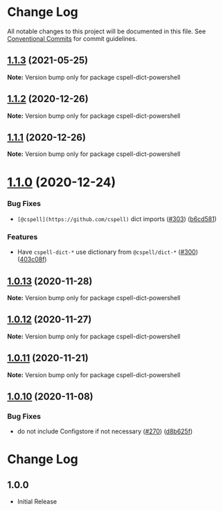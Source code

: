 # Change Log

All notable changes to this project will be documented in this file.
See [Conventional Commits](https://conventionalcommits.org) for commit guidelines.

## [1.1.3](https://github.com/streetsidesoftware/cspell-dicts/compare/cspell-dict-powershell@1.1.2...cspell-dict-powershell@1.1.3) (2021-05-25)

**Note:** Version bump only for package cspell-dict-powershell





## [1.1.2](https://github.com/streetsidesoftware/cspell-dicts/compare/cspell-dict-powershell@1.1.1...cspell-dict-powershell@1.1.2) (2020-12-26)

**Note:** Version bump only for package cspell-dict-powershell





## [1.1.1](https://github.com/streetsidesoftware/cspell-dicts/compare/cspell-dict-powershell@1.1.0...cspell-dict-powershell@1.1.1) (2020-12-26)

**Note:** Version bump only for package cspell-dict-powershell





# [1.1.0](https://github.com/streetsidesoftware/cspell-dicts/compare/cspell-dict-powershell@1.0.13...cspell-dict-powershell@1.1.0) (2020-12-24)


### Bug Fixes

* `[@cspell](https://github.com/cspell)` dict imports ([#303](https://github.com/streetsidesoftware/cspell-dicts/issues/303)) ([b6cd581](https://github.com/streetsidesoftware/cspell-dicts/commit/b6cd58114caa8752fba69522e6b740a4be74dd6e))


### Features

* Have `cspell-dict-*` use dictionary from `@cspell/dict-*` ([#300](https://github.com/streetsidesoftware/cspell-dicts/issues/300)) ([403c08f](https://github.com/streetsidesoftware/cspell-dicts/commit/403c08fbd1d11a083f586e591b87ef9a47f71944))





## [1.0.13](https://github.com/streetsidesoftware/cspell-dicts/compare/cspell-dict-powershell@1.0.12...cspell-dict-powershell@1.0.13) (2020-11-28)

**Note:** Version bump only for package cspell-dict-powershell





## [1.0.12](https://github.com/streetsidesoftware/cspell-dicts/compare/cspell-dict-powershell@1.0.11...cspell-dict-powershell@1.0.12) (2020-11-27)

**Note:** Version bump only for package cspell-dict-powershell





## [1.0.11](https://github.com/streetsidesoftware/cspell-dicts/compare/cspell-dict-powershell@1.0.10...cspell-dict-powershell@1.0.11) (2020-11-21)

**Note:** Version bump only for package cspell-dict-powershell

## [1.0.10](https://github.com/streetsidesoftware/cspell-dicts/compare/cspell-dict-powershell@1.0.9...cspell-dict-powershell@1.0.10) (2020-11-08)

### Bug Fixes

- do not include Configstore if not necessary ([#270](https://github.com/streetsidesoftware/cspell-dicts/issues/270)) ([d8b625f](https://github.com/streetsidesoftware/cspell-dicts/commit/d8b625f2f42d5cc6c4a9390216ac1e5037886e44))

# Change Log

## 1.0.0

- Initial Release
